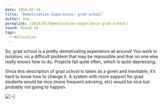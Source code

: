 ```yaml
---
date: 2014-07-14
title: 'Demotivation Experience: grad school'
author: Ana
permalink: /2014/07/demotivation-experience-grad-school/
round: Round 10
tags:
  - Motivation
---
```

So, grad school is a pretty demotivating experience all around! You work in isolation, on a difficult problem that may be impossible and that no one else really knows how to do. Projects fail quite often, which is quite depressing.

Since this description of grad school is taken as a given and inevitable, it&#8217;s hard to know how to change it. A system with more support for grad students would be nice (more frequent advising, etc) would be nice but probably not going to happen.

<img src="http://localhost:8080/wp-includes/images/smilies/icon_neutral.gif" alt=":-|" class="wp-smiley" />
